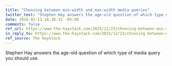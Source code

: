 ```yaml
---
title: "Choosing between min-width and max-width media queries"
twitter_text: "Stephen Hay answers the age-old question of which type of media query you should use."
date: 2016-02-11 16:38:32 -05:00
comments: false
ref_url: https://www.the-haystack.com/2015/12/23/choosing-between-min-and-max-width/
in_reply_to: https://www.the-haystack.com/2015/12/23/choosing-between-min-and-max-width/
ref_source: The Haystack
---
```


Stephen Hay answers the age-old question of which type of media query you should use.